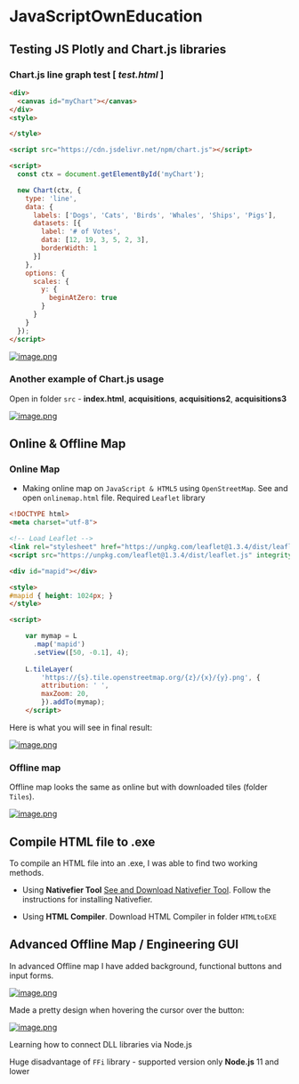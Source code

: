 # JavaScriptOwnEducation

## Testing JS Plotly and Chart.js libraries

### Chart.js line graph test [ *test.html* ]
  
  ```html
  <div>
    <canvas id="myChart"></canvas>
  </div>
  <style>

  </style>

  <script src="https://cdn.jsdelivr.net/npm/chart.js"></script>
  
  <script>
    const ctx = document.getElementById('myChart');
  
    new Chart(ctx, {
      type: 'line',
      data: {
        labels: ['Dogs', 'Cats', 'Birds', 'Whales', 'Ships', 'Pigs'],
        datasets: [{
          label: '# of Votes',
          data: [12, 19, 3, 5, 2, 3],
          borderWidth: 1
        }]
      },
      options: {
        scales: {
          y: {
            beginAtZero: true
          }
        }
      }
    });
  </script>
  ```
[![image.png](https://i.postimg.cc/XNr82gp3/image.png)](https://postimg.cc/QVr1C1Qn)

### Another example of Chart.js usage

Open in folder `src` - **index.html**, **acquisitions**, **acquisitions2**, **acquisitions3**  

[![image.png](https://i.postimg.cc/Gm1L9zZj/image.png)](https://postimg.cc/WhXLHmpD)

## Online & Offline Map

### Online Map

- Making online map on `JavaScript & HTML5` using `OpenStreetMap`. See and open `onlinemap.html` file.
  Required `Leaflet` library
  
``` html
<!DOCTYPE html>
<meta charset="utf-8">

<!-- Load Leaflet -->
<link rel="stylesheet" href="https://unpkg.com/leaflet@1.3.4/dist/leaflet.css" integrity="sha512-puBpdR0798OZvTTbP4A8Ix/l+A4dHDD0DGqYW6RQ+9jxkRFclaxxQb/SJAWZfWAkuyeQUytO7+7N4QKrDh+drA==" crossorigin=""/>
<script src="https://unpkg.com/leaflet@1.3.4/dist/leaflet.js" integrity="sha512-nMMmRyTVoLYqjP9hrbed9S+FzjZHW5gY1TWCHA5ckwXZBadntCNs8kEqAWdrb9O7rxbCaA4lKTIWjDXZxflOcA==" crossorigin=""></script>

<div id="mapid"></div>

<style>
#mapid { height: 1024px; }
</style>

<script>

    var mymap = L
      .map('mapid')
      .setView([50, -0.1], 4);
    
    L.tileLayer(
        'https://{s}.tile.openstreetmap.org/{z}/{x}/{y}.png', {
        attribution: ' ',
        maxZoom: 20,
        }).addTo(mymap);
    </script>
```
Here is what you will see in final result:

[![image.png](https://i.postimg.cc/0j0ZgDBx/image.png)](https://postimg.cc/PvN1YpHF)

### Offline map

Offline map looks the same as online but with downloaded tiles (folder `Tiles`).

[![image.png](https://i.postimg.cc/MGyp1cbF/image.png)](https://postimg.cc/Y4C7HCP6)

## Compile HTML file to .exe

To compile an HTML file into an .exe, I was able to find two working methods.

- Using **Nativefier Tool** [See and Download Nativefier Tool](https://github.com/nativefier/nativefier). 
Follow the instructions for installing Nativefier.

- Using **HTML Compiler**. Download HTML Compiler in folder `HTMLtoEXE`

## Advanced Offline Map / Engineering GUI

In advanced Offline map I have added background, functional buttons and input forms.

[![image.png](https://i.postimg.cc/vT93m6wG/image.png)](https://postimg.cc/q6J8bq7F)

Made a pretty design when hovering the cursor over the button:

[![image.png](https://i.postimg.cc/bJqYN9fk/image.png)](https://postimg.cc/KKsh0Lz8)

Learning how to connect DLL libraries via Node.js

Huge disadvantage of `FFi` library - supported version only **Node.js** 11 and lower
